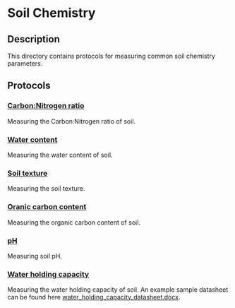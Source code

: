 # Soil Chemistry

## Description
This directory contains protocols for measuring common soil chemistry parameters.

## Protocols

### [Carbon:Nitrogen ratio](./C_N_ratio.md)
Measuring the Carbon:Nitrogen ratio of soil.

### [Water content](./gravimetric_water_content.md)
Measuring the water content of soil.

### [Soil texture](./soil_texture.md)
Measuring the soil texture.

### [Oranic carbon content](./organic_content.md)    
Measuring the organic carbon content of soil.

### [pH](./pH.md)
Measuring soil pH.

### [Water holding capacity](./water_holding_capacity.md)
Measuring the water holding capacity of soil.
An example sample datasheet can be found here [water_holding_capacity_datasheet.docx](./water_holding_capacity_datasheet.docx).

